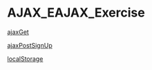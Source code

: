 # AJAX_EAJAX_Exercise


[ajaxGet](ajaxGet "Title")

[ajaxPostSignUp](ajaxPost_signUp "Title")

[localStorage](localStorage "Title")
